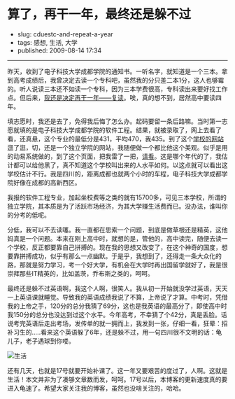 # 算了，再干一年，最终还是躲不过

- slug: cduestc-and-repeat-a-year
- tags: 感想, 生活, 大学
- published: 2009-08-14 17:34

--------

昨天，收到了电子科技大学成都学院的通知书。一听名字，就知道是一个三本。拿到高考成绩后，我曾决定去读一个专科吧，虽然我的分只差二本1分，这人也够霉的。听人说读三本还不如读一个专科，因为三本学费很高，专科读出来要好找工作点。但后来，[我还是决定再干一年——复读][1]。唉，真的想不到，居然高中要读四年。

填志愿时，我还是去了，免得我后悔了怎么办。起码要留一条后路嘛。当时第一志愿就填的是电子科技大学成都学院的软件工程。结果，就被录取了，网上去看了看，还真悬，这个专业的最低分是431，平均470，我435。到了这个[学校的网站][2]逛了逛，切，还是一个独立学院的网站，我随便做一个都比他这个美观。似乎是用的动易系统做的，到了这个页面，把我雷了一把，[请看][3]。这是哪个年代的了，我估计都可以给他黑了，真不知道这个学校叫出来的人水平如何。以这点就可以看出这学校估计不行。我是四川的，距离成都也就两个小时的车程，电子科技大学成都学院好像在成都的高新西区。

我报的软件工程专业，加起坐校费等之类的就有15700多，可见三本学校，所谓的独立学院，其本质是为了活跃市场经济，为其大学赚生活费而已。没办法，谁叫你的分考的低呢。

分低，我可以不去读噻。我一直都在思索一个问题，到底是做草根还是精英，这他妈真是一个问题。本来在刚上高中时，就想的是，管他的，高中读完，随便去读一个学校，反正都要靠自己拼搏的。现在我的思想又改变了，在这个神奇的国度，想要靠拼搏成功，似乎有那么一点幽默。于是乎，我想到了，还得走一条大众化的路，那就是努力学习，考一个好大学，有机会在大学时再出国留学就好了，我是很崇拜那些IT精英的，比如盖茨，乔布斯之类的，呵呵。

最终还是躲不过英语啊，我这个人啊，很笑人。我从初一开始就没学过英语，天天一上英语课就睡觉。导致我的英语成绩我说了不算，上帝说了才算。中考时，凭借我的上帝之手，120分的总分我猜了69分，这也是我英语的最高分了，即使高中时我150分的总分也没达到过这个水平。今年高考，不幸猜了个42分，真是丢脸。话说考完英语后走出考场，发传单的就一拥而上，我发到一张，仔细一看，狂晕：招补习生的…..看来这个英语躲了6年，还是躲不过，用一句四川很不文明的话：龟儿子，老子遇球到你喽。

![生活](//dn-serho.qbox.me/blog/2009081401.PNG)     

还有几天，也就是17号就要开始补课了。这一年又要艰苦的度过了，人啊。这就是生活！本文并非为了凑够文章数而发，呵呵。17号以后，本博客的更新速度真的要进入龟速了。希望大家关注我的博客，虽然也没啥关注的，哈哈。

[1]:/unbearable-lightness-being
[2]:http://www.cduestc.cn/
[3]:http://news.cduestc.cn/news/Admin/Admin_Login.asp


